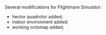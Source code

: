Several modifications for Flightmare Simulator:
* hector quadrotor added; 
* indoor environment added; 
* working octomap added; 
